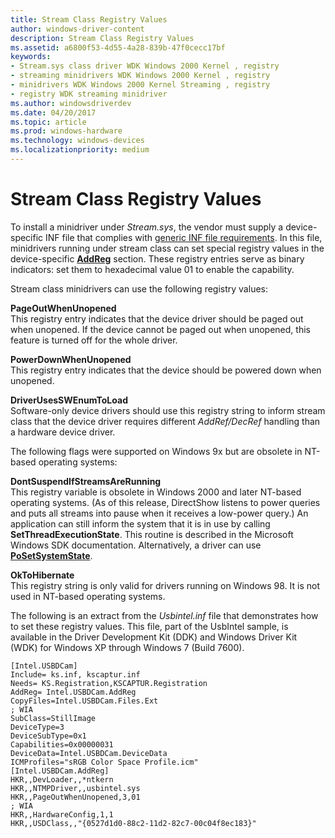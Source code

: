 ```yaml
---
title: Stream Class Registry Values
author: windows-driver-content
description: Stream Class Registry Values
ms.assetid: a6800f53-4d55-4a28-839b-47f0cecc17bf
keywords:
- Stream.sys class driver WDK Windows 2000 Kernel , registry
- streaming minidrivers WDK Windows 2000 Kernel , registry
- minidrivers WDK Windows 2000 Kernel Streaming , registry
- registry WDK streaming minidriver
ms.author: windowsdriverdev
ms.date: 04/20/2017
ms.topic: article
ms.prod: windows-hardware
ms.technology: windows-devices
ms.localizationpriority: medium
---
```


# Stream Class Registry Values





To install a minidriver under *Stream.sys*, the vendor must supply a device-specific INF file that complies with [generic INF file requirements](https://msdn.microsoft.com/library/windows/hardware/ff547433). In this file, minidrivers running under stream class can set special registry values in the device-specific [**AddReg**](https://msdn.microsoft.com/library/windows/hardware/ff546320) section. These registry entries serve as binary indicators: set them to hexadecimal value 01 to enable the capability.

Stream class minidrivers can use the following registry values:

<a href="" id="pageoutwhenunopened"></a>**PageOutWhenUnopened**  
This registry entry indicates that the device driver should be paged out when unopened. If the device cannot be paged out when unopened, this feature is turned off for the whole driver.

<a href="" id="powerdownwhenunopened"></a>**PowerDownWhenUnopened**  
This registry entry indicates that the device should be powered down when unopened.

<a href="" id="driverusesswenumtoload"></a>**DriverUsesSWEnumToLoad**  
Software-only device drivers should use this registry string to inform stream class that the device driver requires different *AddRef/DecRef* handling than a hardware device driver.

The following flags were supported on Windows 9x but are obsolete in NT-based operating systems:

<a href="" id="dontsuspendifstreamsarerunning"></a>**DontSuspendIfStreamsAreRunning**  
This registry variable is obsolete in Windows 2000 and later NT-based operating systems. (As of this release, DirectShow listens to power queries and puts all streams into pause when it receives a low-power query.) An application can still inform the system that it is in use by calling **SetThreadExecutionState**. This routine is described in the Microsoft Windows SDK documentation. Alternatively, a driver can use [**PoSetSystemState**](https://msdn.microsoft.com/library/windows/hardware/ff559768).

<a href="" id="oktohibernate"></a>**OkToHibernate**  
This registry string is only valid for drivers running on Windows 98. It is not used in NT-based operating systems.

The following is an extract from the *Usbintel.inf* file that demonstrates how to set these registry values. This file, part of the UsbIntel sample, is available in the Driver Development Kit (DDK) and Windows Driver Kit (WDK) for Windows XP through Windows 7 (Build 7600).

```
[Intel.USBDCam]
Include= ks.inf, kscaptur.inf
Needs= KS.Registration,KSCAPTUR.Registration
AddReg= Intel.USBDCam.AddReg
CopyFiles=Intel.USBDCam.Files.Ext
; WIA
SubClass=StillImage
DeviceType=3
DeviceSubType=0x1
Capabilities=0x00000031
DeviceData=Intel.USBDCam.DeviceData
ICMProfiles="sRGB Color Space Profile.icm"
[Intel.USBDCam.AddReg]
HKR,,DevLoader,,*ntkern
HKR,,NTMPDriver,,usbintel.sys
HKR,,PageOutWhenUnopened,3,01
; WIA
HKR,,HardwareConfig,1,1
HKR,,USDClass,,"{0527d1d0-88c2-11d2-82c7-00c04f8ec183}"
```

 

 




